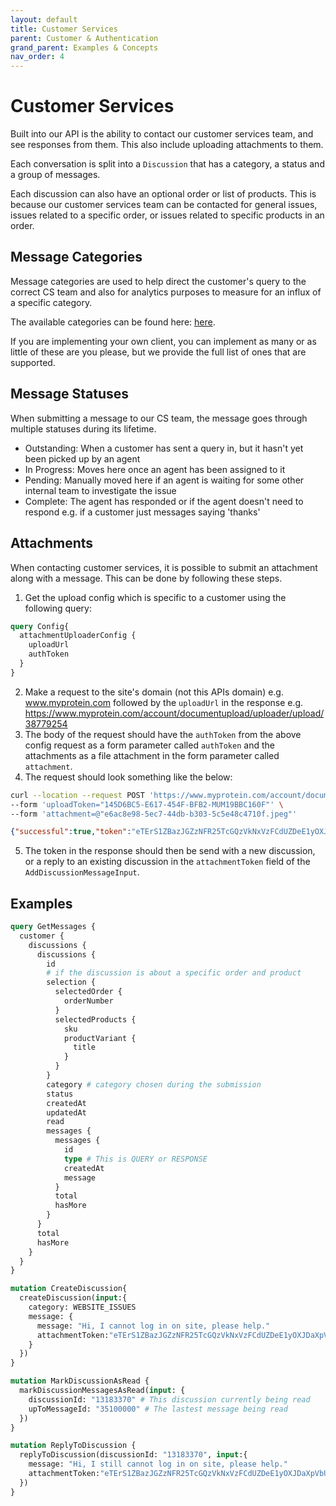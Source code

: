 ```yaml
---
layout: default
title: Customer Services
parent: Customer & Authentication
grand_parent: Examples & Concepts
nav_order: 4
---
```


# Customer Services
Built into our API is the ability to contact our customer services team, and see responses from them. This also include uploading attachments to them.

Each conversation is split into a `Discussion` that has a category, a status and a group of messages.

Each discussion can also have an optional order or list of products. This is because our customer services team can be contacted for general issues, issues related to a specific order, or issues related to specific products in an order.

## Message Categories

Message categories are used to help direct the customer's query to the correct CS team and also for analytics purposes to measure for an influx of a specific category.

The available categories can be found here: [here](https://api.thehut.net/lfint/en/docs#DiscussionCategory).

If you are implementing your own client, you can implement as many or as little of these are you please, but we provide the full list of ones that are supported.

## Message Statuses

When submitting a message to our CS team, the message goes through multiple statuses during its lifetime.

- Outstanding: When a customer has sent a query in, but it hasn't yet been picked up by an agent
- In Progress: Moves here once an agent has been assigned to it
- Pending: Manually moved here if an agent is waiting for some other internal team to investigate the issue
- Complete: The agent has responded or if the agent doesn't need to respond e.g. if a customer just messages saying 'thanks'

## Attachments

When contacting customer services, it is possible to submit an attachment along with a message. This can be done by following these steps.

1. Get the upload config which is specific to a customer using the following query:
```graphql
query Config{
  attachmentUploaderConfig {
    uploadUrl
    authToken
  }
}
```
2. Make a request to the site's domain (not this APIs domain) e.g. www.myprotein.com followed by the `uploadUrl` in the response e.g. https://www.myprotein.com/account/documentupload/uploader/upload/38779254
3. The body of the request should have the `authToken` from the above config request as a form parameter called `authToken` and the attachments as a file attachment in the form parameter called `attachment`.
4. The request should look something like the below:
```bash
curl --location --request POST 'https://www.myprotein.com/account/documentupload/uploader/upload/38779254' \
--form 'uploadToken="145D6BC5-E617-454F-BFB2-MUM19BBC160F"' \
--form 'attachment=@"e6ac8e98-5ec7-44db-b303-5c5e48c4710f.jpeg"'
```
```json
{"successful":true,"token":"eTErS1ZBazJGZzNFR25TcGQzVkNxVzFCdUZDeE1yOXJDaXpVbUNweGhrMkhLVERsQjhUMXRKMjVDRHhiYUJUeVBsNUxCdHNhejB1TTV2SlR2YVNxM0E9PQ","mimeType":"image/jpeg","errorCode":0}
```
5. The token in the response should then be send with a new discussion, or a reply to an existing discussion in the `attachmentToken` field of the `AddDiscussionMessageInput`.

## Examples

```graphql
query GetMessages {
  customer {
    discussions {
      discussions {
        id
        # if the discussion is about a specific order and product
        selection {
          selectedOrder {
            orderNumber
          }
          selectedProducts {
            sku
            productVariant {
              title
            }
          }
        }
        category # category chosen during the submission
        status
        createdAt
        updatedAt
        read
        messages {
          messages {
            id
            type # This is QUERY or RESPONSE
            createdAt
            message
          }
          total
          hasMore
        }
      }
      total
      hasMore
    }
  }
}
```

```graphql
mutation CreateDiscussion{
  createDiscussion(input:{
    category: WEBSITE_ISSUES
    message: {
      message: "Hi, I cannot log in on site, please help."
      attachmentToken:"eTErS1ZBazJGZzNFR25TcGQzVkNxVzFCdUZDeE1yOXJDaXpVbUNweGhrMkhLVERsQjhUMXRKMjVDRHhiYUJUeVBsNUxCdHNhejB1TTV2SlR2YVNxM0E9PQ"
    }
  })
}
```

```graphql
mutation MarkDiscussionAsRead {
  markDiscussionMessagesAsRead(input: {
    discussionId: "13183370" # This discussion currently being read
    upToMessageId: "35100000" # The lastest message being read
  })
}
```

```graphql
mutation ReplyToDiscussion {
  replyToDiscussion(discussionId: "13183370", input:{
    message: "Hi, I still cannot log in on site, please help."
    attachmentToken:"eTErS1ZBazJGZzNFR25TcGQzVkNxVzFCdUZDeE1yOXJDaXpVbUNweGhrMkhLVERsQjhUMXRKMjVDRHhiYUJUeVBsNUxCdHNhejB1TTV2SlR2YVNxM0E9PQ"
  })
}
```